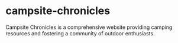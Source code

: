 # campsite-chronicles
Campsite Chronicles is a comprehensive website providing camping  resources and fostering a community of outdoor enthusiasts.
